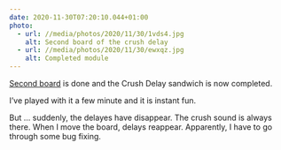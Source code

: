 ```yaml
---
date: 2020-11-30T07:20:10.044+01:00
photo:
  - url: //media/photos/2020/11/30/1vds4.jpg
    alt: Second board of the crush delay
  - url: //media/photos/2020/11/30/ewxqz.jpg
    alt: Completed module
---
```

[Second board](https://alienlebarge.ch/photos/2020/11/f2xcb.html) is done and the Crush Delay sandwich is now completed.

I’ve played with it a few minute and it is instant fun. 

But ... suddenly, the delayes have disappear. The crush sound is always there. When I move the board, delays reappear. Apparently, I have to go through some bug fixing.
